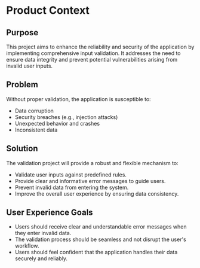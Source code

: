 # Product Context

## Purpose
This project aims to enhance the reliability and security of the application by implementing comprehensive input validation. It addresses the need to ensure data integrity and prevent potential vulnerabilities arising from invalid user inputs.

## Problem
Without proper validation, the application is susceptible to:
- Data corruption
- Security breaches (e.g., injection attacks)
- Unexpected behavior and crashes
- Inconsistent data

## Solution
The validation project will provide a robust and flexible mechanism to:
- Validate user inputs against predefined rules.
- Provide clear and informative error messages to guide users.
- Prevent invalid data from entering the system.
- Improve the overall user experience by ensuring data consistency.

## User Experience Goals
- Users should receive clear and understandable error messages when they enter invalid data.
- The validation process should be seamless and not disrupt the user's workflow.
- Users should feel confident that the application handles their data securely and reliably.
